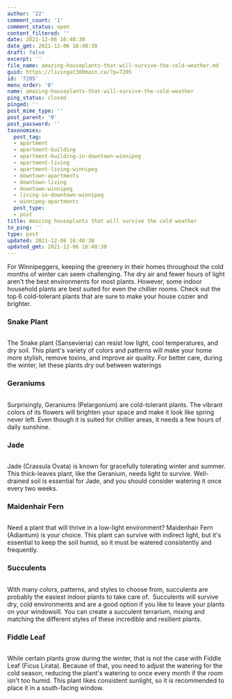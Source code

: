 ```yaml
---
author: '22'
comment_count: '1'
comment_status: open
content_filtered: ''
date: 2021-12-06 16:48:38
date_gmt: 2021-12-06 16:48:38
draft: false
excerpt: ''
file_name: amazing-houseplants-that-will-survive-the-cold-weather.md
guid: https://livingat300main.ca/?p=7205
id: '7205'
menu_order: '0'
name: amazing-houseplants-that-will-survive-the-cold-weather
ping_status: closed
pinged: ''
post_mime_type: ''
post_parent: '0'
post_password: ''
taxonomies:
  post_tag:
  - apartment
  - apartment-building
  - apartment-building-in-downtown-winnipeg
  - apartment-living
  - apartment-living-winnipeg
  - downtown-apartments
  - downtown-living
  - downtown-winnipeg
  - living-in-downtown-winnipeg
  - winnipeg-apartments
  post_type:
  - post
title: Amazing houseplants that will survive the cold weather
to_ping: ''
type: post
updated: 2021-12-06 16:48:38
updated_gmt: 2021-12-06 16:48:38
---
```

<!-- wp:paragraph -->
<p>For Winnipeggers, keeping the greenery in their homes throughout the cold months of winter can seem challenging. The dry air and fewer hours of light aren't the best environments for most plants. However, some indoor household plants are best suited for even the chillier rooms. Check out the top 6 cold-tolerant plants that are sure to make your house cozier and brighter.</p>
<!-- /wp:paragraph -->

<!-- wp:heading {"level":3} -->
<h3>Snake Plant</h3>
<!-- /wp:heading -->

<!-- wp:image {"id":7206,"sizeSlug":"full","linkDestination":"none"} -->
<figure class="wp-block-image size-full"><img src="https://livingat300main.ca/wp-content/uploads/2021/12/plan1.jpg" alt="" class="wp-image-7206"/></figure>
<!-- /wp:image -->

<!-- wp:paragraph -->
<p>The Snake plant (Sansevieria) can resist low light, cool temperatures, and dry soil. This plant's variety of colors and patterns will make your home more stylish, remove toxins, and improve air quality. For better care, during the winter, let these plants dry out between waterings</p>
<!-- /wp:paragraph -->

<!-- wp:heading {"level":3} -->
<h3>Geraniums</h3>
<!-- /wp:heading -->

<!-- wp:image {"id":7207,"sizeSlug":"full","linkDestination":"none"} -->
<figure class="wp-block-image size-full"><img src="https://livingat300main.ca/wp-content/uploads/2021/12/plant2.jpg" alt="" class="wp-image-7207"/></figure>
<!-- /wp:image -->

<!-- wp:paragraph -->
<p>Surprisingly, Geraniums (Pelargonium) are cold-tolerant plants. The vibrant colors of its flowers will brighten your space and make it look like spring never left. Even though it is suited for chillier areas, it needs a few hours of daily sunshine.</p>
<!-- /wp:paragraph -->

<!-- wp:heading {"level":3} -->
<h3>Jade</h3>
<!-- /wp:heading -->

<!-- wp:image {"id":7208,"sizeSlug":"full","linkDestination":"none"} -->
<figure class="wp-block-image size-full"><img src="https://livingat300main.ca/wp-content/uploads/2021/12/plant3.jpg" alt="" class="wp-image-7208"/></figure>
<!-- /wp:image -->

<!-- wp:paragraph -->
<p>Jade (Crassula Ovata) is known for gracefully tolerating winter and summer. This thick-leaves plant, like the Geranium, needs light to survive. Well-drained soil is essential for Jade, and you should consider watering it once every two weeks.</p>
<!-- /wp:paragraph -->

<!-- wp:heading {"level":3} -->
<h3>Maidenhair Fern</h3>
<!-- /wp:heading -->

<!-- wp:image {"id":7209,"sizeSlug":"full","linkDestination":"none"} -->
<figure class="wp-block-image size-full"><img src="https://livingat300main.ca/wp-content/uploads/2021/12/plant4.jpg" alt="" class="wp-image-7209"/></figure>
<!-- /wp:image -->

<!-- wp:paragraph -->
<p>Need a plant that will thrive in a low-light environment? Maidenhair Fern (Adiantum) is your choice. This plant can survive with indirect light, but it's essential to keep the soil humid, so it must be watered consistently and frequently.</p>
<!-- /wp:paragraph -->

<!-- wp:heading {"level":3} -->
<h3>Succulents</h3>
<!-- /wp:heading -->

<!-- wp:image {"id":7210,"sizeSlug":"full","linkDestination":"none"} -->
<figure class="wp-block-image size-full"><img src="https://livingat300main.ca/wp-content/uploads/2021/12/plant5.jpg" alt="" class="wp-image-7210"/></figure>
<!-- /wp:image -->

<!-- wp:paragraph -->
<p>With many colors, patterns, and styles to choose from, succulents are probably the easiest indoor plants to take care of.  Succulents will survive dry, cold environments and are a good option if you like to leave your plants on your windowsill. You can create a succulent terrarium, mixing and matching the different styles of these incredible and resilient plants.</p>
<!-- /wp:paragraph -->

<!-- wp:heading {"level":3} -->
<h3>Fiddle Leaf </h3>
<!-- /wp:heading -->

<!-- wp:image {"id":7211,"sizeSlug":"full","linkDestination":"none"} -->
<figure class="wp-block-image size-full"><img src="https://livingat300main.ca/wp-content/uploads/2021/12/plant6.jpg" alt="" class="wp-image-7211"/></figure>
<!-- /wp:image -->

<!-- wp:paragraph -->
<p>While certain plants grow during the winter, that is not the case with Fiddle Leaf (Ficus Lirata). Because of that, you need to adjust the watering for the cold season, reducing the plant's watering to once every month if the room isn't too humid. This plant likes consistent sunlight, so it is recommended to place it in a south-facing window.</p>
<!-- /wp:paragraph -->